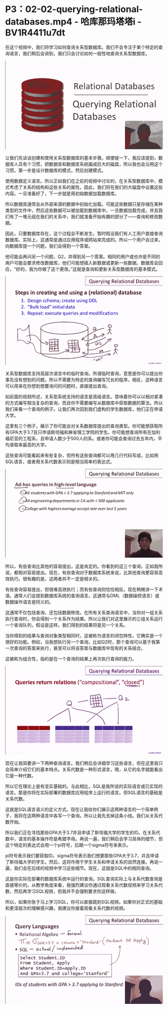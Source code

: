 # P3：02-02-querying-relational-databases.mp4 - 哈库那玛塔塔i - BV1R4411u7dt

在这个视频中，我们将学习如何查询关系型数据库。我们不会专注于某个特定的查询语言，我们稍后会讲到，我们只会讨论如何一般性地查询关系型数据库。

![](img/c42faba186df53fface547542327f2cf_1.png)

让我们先谈谈创建和使用关系型数据库的基本步骤。顺便提一下，我应该提到，数据库人员有个习惯，把数据库和数据库系统画成巨大的磁盘，所以我也会沿用这个习惯。第一步是设计数据库的模式，然后创建模式。

使用数据定义语言。所以正如我们在之前的视频中讨论的，在关系型数据库中，模式考虑了关系的结构和这些关系的属性。因此，我们将在我们的大磁盘中设置这些内容。一旦准备好了，下一步就是用初始数据加载数据库。

所以数据库通常会从外部来源的数据中初始化加载。可能这些数据只是存储在某种类型的文件中，然后这些数据可以被加载到数据库中。一旦数据加载完成，并且我们有了一堆元组在我们的关系中，我们就准备开始有趣的部分了——查询和修改数据。

因此，只要数据库存在，这个过程会不断发生。暂时假设我们有人工用户直接查询数据库。实际上，这通常是通过应用程序或网站来完成的。所以一个用户会过来，向数据库提一个问题，我们会得到一个答案。

他可能会再问另一个问题，Q2，并得到另一个答案。相同的用户或也许是不同的用户可能会要求修改数据库，他们可能想插入新数据或更新一些数据。数据库会回应，“好的，我为你做了这个更改。”这就是查询和更新关系型数据库的基本模式。

![](img/c42faba186df53fface547542327f2cf_3.png)

关系型数据库支持高层次语言中的临时查询。所谓临时查询，意思是你可以提出你事先没有想到的问题。所以不需要为特定的查询编写冗长的程序。相反，这种语言可以用来在你想到想要询问的问题时，直接提出查询。

如前面的视频所述，关系型系统支持的语言是高级语言。意味着你可以以相对紧凑的方式编写相当复杂的查询，而且你不需要编写从数据库中获取数据的算法。所以我们来看一个查询的例子。让我们再次回到我们虚构的学生数据库，他们正在申请大学。

这里有三个例子，展示了你可能会对关系数据库提出的查询类型。你可能想获取所有GPA大于3.7且只申请斯坦福和麻省理工学院的学生。你可能想查询所有在加利福尼亚的工程系，且申请人数少于500人的系。或者你可能会查询过去五年内，平均录取率最高的大学。

这些查询可能看起来有些复杂，但所有这些查询都可以用几行代码写成，比如用SQL语言，或者用关系代数表示则是相当简单的表达式。

![](img/c42faba186df53fface547542327f2cf_5.png)

所以，有些查询比其他的容易提出，这是肯定的。你看到的这三个查询，正如我所说，都相对容易提出。现在，有些查询对于数据库系统来说，比其他查询更容易高效执行。很有趣的是，这两者并不一定是相关的。

有些查询容易提出，但很难高效执行；而有些查询则恰恰相反。现在稍微讲一下术语。通常人们会提到数据库系统的查询语言。这通常与DML（数据操控语言）或数据操作语言是同义的。

这通常不仅包括查询，还包括数据修改。在所有关系查询语言中，当你对一组关系执行查询时，你会得到一个关系作为结果。所以让我们对这里展示的三组关系运行一个查询队列，假设是这样。我们得到的结果将是另一个关系。

当你得到的结果与查询对象类型相同时，这被称为语言的闭包特性，它确实是一个很好的功能。例如，当我想执行另一个查询，比如Q2时，那个查询可以基于我第一次查询的答案来执行，甚至可以将该答案与数据库中现有的关系结合。

这被称为组合性，指的是在一个查询的结果上再次执行查询的能力。

![](img/c42faba186df53fface547542327f2cf_7.png)

现在让我简要讲一下两种查询语言。我们稍后会详细学习这些语言，但在这里我只会简单介绍它们的基本特点。关系代数是一种形式语言，嗯，从它的名字就能看出它是一种代数。

所以它在理论上是有坚实基础的。与此相比，SQL是我所说的实际语言或已实现的语言。那是你将在实际部署的数据库应用程序上运行的语言。但SQL语言的基础是关系代数。

这就是SQL语言语义的定义方式。现在让我给你们展示这两种语言的一个简单例子，我将在这两种语言中各写一个查询。所以让我先去掉这条小线。我们从关系代数开始。

所以我们正在寻找那些GPA大于3.7并且申请了斯坦福大学的学生的ID。在关系代数中，语言的基本操作符是希腊字母。再说一遍，我们稍后会学习具体的细节，但这个特定的表达式会用一个pi符号，后跟一个sigma符号来表示。

pi符号表示我们要获取ID。sigma符号表示我们想要那些GPA大于3.7，并且申请了斯坦福大学的学生。然后，这将作用于学生关系和申请关系的自然连接。再说一遍，我们会在后续的视频中学习这些细节。现在，这就是SQL中的相同查询。

这是你实际在部署的数据库系统中运行的查询。SQL查询实际上与关系代数查询是直接等价的。从教学角度来看，我强烈建议你通过观看关系代数视频来学习关系代数，然后再学习SQL视频，但我并不会强制要求你这样做。

所以，如果你急于马上学习SQL，你可以直接跳到SQL视频。如果你对正式的基础和更深层次的理解感兴趣，我建议你接着观看关系代数的视频。

![](img/c42faba186df53fface547542327f2cf_9.png)

